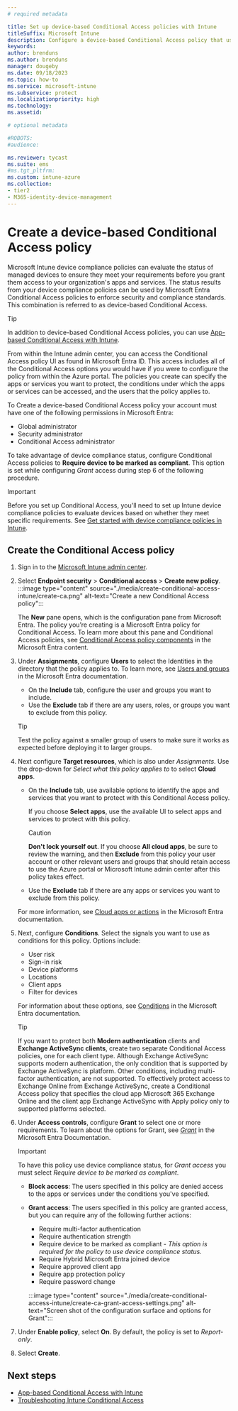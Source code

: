 ```yaml
---
# required metadata

title: Set up device-based Conditional Access policies with Intune
titleSuffix: Microsoft Intune
description: Configure a device-based Conditional Access policy that uses device status from a Microsoft Intune device compliance policies.
keywords:
author: brenduns
ms.author: brenduns
manager: dougeby
ms.date: 09/18/2023
ms.topic: how-to
ms.service: microsoft-intune
ms.subservice: protect
ms.localizationpriority: high
ms.technology:
ms.assetid: 

# optional metadata

#ROBOTS:
#audience:

ms.reviewer: tycast
ms.suite: ems
#ms.tgt_pltfrm:
ms.custom: intune-azure
ms.collection:
- tier2
- M365-identity-device-management
---
```


# Create a device-based Conditional Access policy

Microsoft Intune device compliance policies can evaluate the status of managed devices to ensure they meet your requirements before you grant them access to your organization's apps and services. The status results from your device compliance policies can be used by Microsoft Entra Conditional Access policies to enforce security and compliance standards. This combination is referred to as device-based Conditional Access.

> [!TIP]
> In addition to device-based Conditional Access policies, you can use [App-based Conditional Access with Intune](app-based-conditional-access-intune.md).

From within the Intune admin center, you can access the Conditional Access policy UI as found in Microsoft Entra ID. This access includes all of the Conditional Access options you would have if you were to configure the policy from within the Azure portal. The policies you create can specify the apps or services you want to protect, the conditions under which the apps or services can be accessed, and the users that the policy applies to.

To Create a device-based Conditional Access policy your account must have one of the following permissions in Microsoft Entra:

- Global administrator
- Security administrator
- Conditional Access administrator

To take advantage of device compliance status, configure Conditional Access policies to **Require device to be marked as compliant**. This option is set while configuring *Grant* access during step 6 of the following procedure.

> [!IMPORTANT]
> Before you set up Conditional Access, you'll need to set up Intune device compliance policies to evaluate devices based on whether they meet specific requirements. See [Get started with device compliance policies in Intune](device-compliance-get-started.md).

## Create the Conditional Access policy

1. Sign in to the [Microsoft Intune admin center](https://go.microsoft.com/fwlink/?linkid=2109431).

2. Select **Endpoint security** > **Conditional access** > **Create new policy**.
:::image type="content" source="./media/create-conditional-access-intune/create-ca.png" alt-text="Create a new Conditional Access policy":::

   The **New** pane opens, which is the configuration pane from Microsoft Entra. The policy you’re creating is a Microsoft Entra policy for Conditional Access. To learn more about this pane and Conditional Access policies, see [Conditional Access policy components](/azure/active-directory/conditional-access/concept-conditional-access-policies) in the Microsoft Entra content.

3. Under **Assignments**, configure **Users** to select the Identities in the directory that the policy applies to. To learn more, see [Users and groups](/azure/active-directory/conditional-access/concept-conditional-access-users-groups) in the Microsoft Entra documentation.

   - On the **Include** tab, configure the user and groups you want to include.  
   - Use the **Exclude** tab if there are any users, roles, or groups you want to exclude from this policy.

   > [!TIP]
   > Test the policy against a smaller group of users to make sure it works as expected before deploying it to larger groups.

4. Next configure **Target resources**, which is also under *Assignments*. Use the drop-down for *Select what this policy applies to* to select **Cloud apps**.

   - On the **Include** tab, use available options to identify the apps and services that you want to protect with this Conditional Access policy.

     If you choose **Select apps**, use the available UI to select apps and services to protect with this policy.

     > [!CAUTION]
     > **Don't lock yourself out**. If you choose **All cloud apps**, be sure to review the warning, and then **Exclude** from this policy your user account or other relevant users and groups that should retain access to use the Azure portal or Microsoft Intune admin center after this policy takes effect.

   - Use the **Exclude** tab if there are any apps or services you want to exclude from this policy.

   For more information, see [Cloud apps or actions](/azure/active-directory/conditional-access/concept-conditional-access-cloud-apps) in the Microsoft Entra documentation.

5. Next, configure **Conditions**. Select the signals you want to use as conditions for this policy. Options include:

   - User risk
   - Sign-in risk
   - Device platforms
   - Locations
   - Client apps
   - Filter for devices

   For information about these options, see [Conditions](/azure/active-directory/conditional-access/concept-conditional-access-conditions) in the Microsoft Entra documentation.

   > [!TIP]
   > If you want to protect both **Modern authentication** clients and **Exchange ActiveSync clients**, create two separate Conditional Access policies, one for each client type. Although Exchange ActiveSync supports modern authentication, the only condition that is supported by Exchange ActiveSync is platform. Other conditions, including multi-factor authentication, are not supported. To effectively protect access to Exchange Online from Exchange ActiveSync, create a Conditional Access policy that specifies the cloud app Microsoft 365 Exchange Online and the client app Exchange ActiveSync with Apply policy only to supported platforms selected.

6. Under **Access controls**, configure **Grant** to select one or more requirements. To learn about the options for Grant, see [*Grant*](/azure/active-directory/conditional-access/concept-conditional-access-grant) in the Microsoft Entra Documentation.

   > [!IMPORTANT]
   >
   > To have this policy use device compliance status, for *Grant access* you must select *Require device to be marked as compliant*.

   - **Block access**: The users specified in this policy are denied access to the apps or services under the conditions you've specified.
   - **Grant access**: The users specified in this policy are granted access, but you can require any of the following further actions:
     - Require multi-factor authentication
     - Require authentication strength
     - Require device to be marked as compliant - *This option is required for the policy to use device compliance status.*
     - Require Hybrid Microsoft Entra joined device
     - Require approved client app
     - Require app protection policy
     - Require password change

     :::image type="content" source="./media/create-conditional-access-intune/create-ca-grant-access-settings.png" alt-text="Screen shot of the configuration surface and options for Grant":::

7. Under **Enable policy**, select **On**. By default, the policy is set to *Report-only*.

8. Select **Create**.

## Next steps

- [App-based Conditional Access with Intune](app-based-conditional-access-intune.md)
- [Troubleshooting Intune Conditional Access](https://support.microsoft.com/help/4456106)
